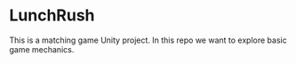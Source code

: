 # LunchRush

This is a matching game Unity project.
In this repo we want to explore basic game mechanics.
